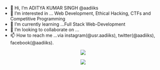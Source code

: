 - 👋 Hi, I’m ADITYA KUMAR SINGH @aadiiks
- 👀 I’m interested in ... Web Development, Ethical Hacking, CTFs and Competitive Programming
- 🌱 I’m currently learning ...Full Stack Web-Development
- 💞️ I’m looking to collaborate on ...
- 📫 How to reach me ...via instagram(@usr.aadiiks), twitter(@aadiiks), facebook(@aadiiks).

<!---
aadiiks/aadiiks is a ✨ special ✨ repository because its `README.md` (this file) appears on your GitHub profile.
You can click the Preview link to take a look at your changes.
--->

<p align="center">
<img src="https://github-readme-stats.vercel.app/api?username=aadiiks&&show_icons=true&title_color=ffffff&text_color=daf7dc&bg_color=000000" />
</p>

<!-- <img src="https://github-readme-stats.vercel.app/api/top-langs/?username=aadiiks&&show_icons=true&title_color=ffffff&icon_color=bb2acf&text_color=daf7dc&bg_color=151515">
 -->
 
<!--  ![Top Langs](https://github-readme-stats.vercel.app/api/top-langs/?username=aadiiks&theme=tokyonight) -->

<!-- <img src="https://github-readme-stats.vercel.app/api/top-langs/?username=aadiiks&show_icons=true&theme=radical&layout=compact"> -->

<!-- Change the `github-readme-stats.anuraghazra1.vercel.app` to `github-readme-stats.vercel.app`  -->
<!--   <img align="center" src="https://github-readme-stats.vercel.app/api/top-langs/?username=aadiiks&langs_count=4&theme=material-palenight&layout=compact" /> -->

<p align="center">
  <img align="center" src="https://github-readme-stats.vercel.app/api/top-langs/?username=aadiiks&langs_count=15&theme=tokyonight" />
</p>

<!-- [![Top Langs](https://github-readme-stats.vercel.app/api/top-langs/?username=aadiiks)](https://github.com/anuraghazra/github-readme-stats) -->

<!-- Wakatime dashboard -->
<!-- <p align="center">
 <img src="https://github-readme-stats.vercel.app/api/wakatime?username=willianrod" />
 </p> -->
